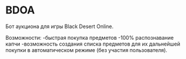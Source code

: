 # BDOA
Бот аукциона для игры Black Desert Online.

Возможности:
-быстрая покупка предметов
-100% распознавание капчи
-возможность создания списка предметов для их дальнейшей покупки в автоматическом режиме (без участия пользователя).
